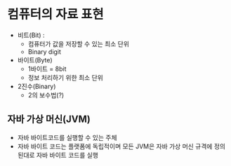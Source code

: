 # 컴퓨터의 자료 표현

- 비트(Bit) :
  - 컴퓨터가 값을 저장할 수 있는 최소 단위
  - Binary digit
- 바이트(Byte)
  - 1바이트 = 8bit
  - 정보 처리하기 위한 최소 단위
- 2진수(Binary)
  - 2의 보수법(?)



## 자바 가상 머신(JVM)

- 자바 바이트코드를 실행할 수 있는 주체
- 자바 바이트 코드는 플랫폼에 독립적이며 모든 JVM은 자바 가상 머신 규격에 정의된대로 자바 바이트 코드를 실행